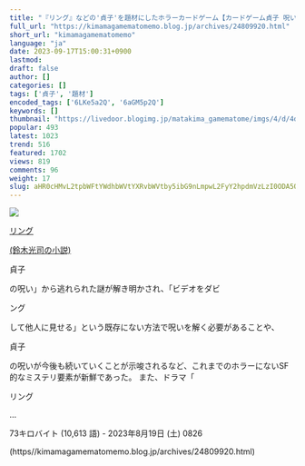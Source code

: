 ```yaml
---
title: "『リング』などの'貞子'を題材にしたホラーカードゲーム【カードゲーム貞子 呪いのカウントダウン】12"
full_url: "https://kimamagamematomemo.blog.jp/archives/24809920.html"
short_url: "kimamagamematomemo"
language: "ja"
date: 2023-09-17T15:00:31+0900
lastmod: 
draft: false
author: []
categories: []
tags: ['貞子', '題材']
encoded_tags: ['6LKe5a2Q', '6aGM5p2Q']
keywords: []
thumbnail: "https://livedoor.blogimg.jp/matakima_gamematome/imgs/4/d/4df1da68-s.jpg"
popular: 493
latest: 1023
trend: 516
featured: 1702
views: 819
comments: 96
weight: 17
slug: aHR0cHMvL2tpbWFtYWdhbWVtYXRvbWVtby5ibG9nLmpwL2FyY2hpdmVzLzI0ODA5OTIwLmh0bWw=
---
```


![](https://livedoor.blogimg.jp/matakima_gamematome/imgs/4/d/4df1da68-s.jpg)

<div><a target='_blank' href='https//ja.wikipedia.org/wiki/%E3%83%AA%E3%83%B3%E3%82%B0_(%E9%88%B4%E6%9C%A8%E5%85%89%E5%8F%B8%E3%81%AE%E5%B0%8F%E8%AA%AC)' title='リング (鈴木光司の小説)'><p>リング</p> (鈴木光司の小説)</a> <p class='searchresult'><p>貞子</p>の呪い」から逃れられた謎が解き明かされ、「ビデオをダビ<p>ング</p>して他人に見せる」という既存にない方法で呪いを解く必要があることや、<p>貞子</p>の呪いが今後も続いていくことが示唆されるなど、これまでのホラーにないSF的なミステリ要素が新鮮であった。 また、ドラマ「<p>リング</p>…</p> <p class='mw-search-result-data'>73キロバイト (10,613 語) - 2023年8月19日 (土) 0826</p></div>

(https//kimamagamematomemo.blog.jp/archives/24809920.html)
